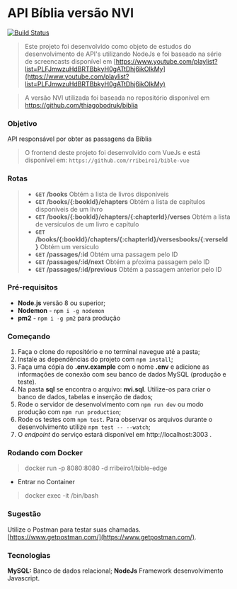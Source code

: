 # API Bíblia versão NVI

[![Build Status](https://travis-ci.org/rribeiro1/bible-edge.svg?branch=master)](https://travis-ci.org/rribeiro1/bible-edge)

> Este projeto foi desenvolvido como objeto de estudos do desenvolvimento de API's utilizando NodeJs e foi baseado na série de screencasts disponível em [https://www.youtube.com/playlist?list=PLFJmwzuHdBRTBbkyH0gATtDhj6ikOIkMy](https://www.youtube.com/playlist?list=PLFJmwzuHdBRTBbkyH0gATtDhj6ikOIkMy)

> A versão NVI utilizada foi baseada no repositório disponível em https://github.com/thiagobodruk/biblia

### Objetivo

API responsável por obter as passagens da Bíblia

> O frontend deste projeto foi desenvolvido com VueJs e está disponível em: `https://github.com/rribeiro1/bible-vue`

### Rotas

> - **`GET` /books** Obtém a lista de livros disponíveis
> - **`GET` /books/{:bookId}/chapters** Obtém a lista de capítulos disponíveis de um livro
> - **`GET` /books/{:bookId}/chapters/{:chapterId}/verses** Obtém a lista de versículos de um livro e capítulo
> - **`GET` /books/{:bookId}/chapters/{:chapterId}/versesbooks/{:verseId}** Obtém um versículo
> - **`GET` /passages/:id** Obtém uma passagem pelo ID
> - **`GET` /passages/:id/next** Obtém a pŕoxima passagem pelo ID
> - **`GET` /passages/:id/previous** Obtém a passagem anterior pelo ID

### Pré-requisitos

- **Node.js** versão 8 ou superior;
- **Nodemon** - `npm i -g nodemon`
- **pm2** - `npm i -g pm2` para produção

### Começando

1. Faça o clone do repositório e no terminal navegue até a pasta;
2. Instale as dependências do projeto com `npm install`;
3. Faça uma cópia do **.env.example** com o nome **.env** e adicione as informações de conexão com seu banco de dados MySQL (produção e teste).
4. Na pasta **sql** se encontra o arquivo: **nvi.sql**. Utilize-os para criar o banco de dados, tabelas e inserção de dados;
5. Rode o servidor de desenvolvimento com `npm run dev` ou modo produção com `npm run production`;
6. Rode os testes com `npm test`. Para observar os arquivos durante o desenvolvimento utilize `npm test -- --watch`;
7. O *endpoint* do serviço estará disponível em http://localhost:3003 .

### Rodando com Docker

> docker run -p 8080:8080 -d rribeiro1/bible-edge 

- Entrar no Container 

> docker exec -it <container id> /bin/bash

### Sugestão

Utilize o Postman para testar suas chamadas. [https://www.getpostman.com/](https://www.getpostman.com/).

### Tecnologias

**MySQL:** Banco de dados relacional; 
**NodeJs** Framework desenvolvimento Javascript.
